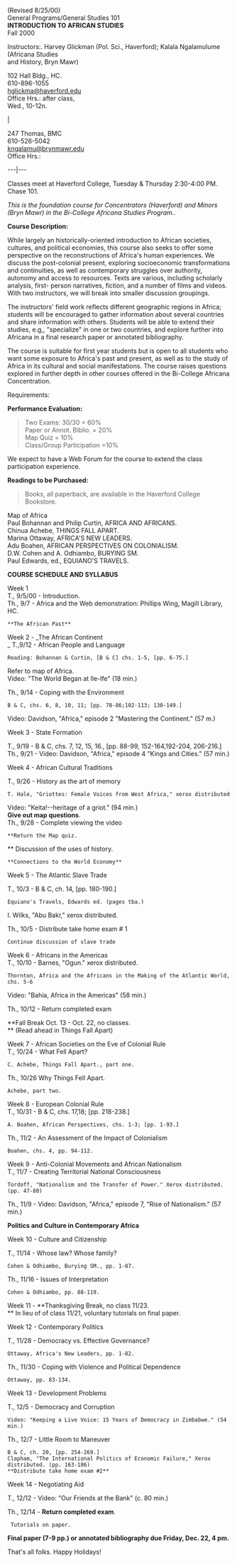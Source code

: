 

(Revised 8/25/00)  
General Programs/General Studies 101  
**INTRODUCTION TO AFRICAN STUDIES**  
Fall 2000

Instructors:. Harvey Glickman (Pol. Sci., Haverford); Kalala Ngalamulume
(Africana Studies  
and History, Bryn Mawr)

102 Hall Bldg., HC.  
610-896-1055  
hglickma@haverford.edu  
Office Hrs.: after class,  
Wed., 10-12n.

|

247 Thomas, BMC  
610-526-5042  
kngalamu@brynmawr.edu  
Office Hrs.:  
  
---|---  
  
Classes meet at Haverford College, Tuesday & Thursday 2:30-4:00 PM. Chase 101.

_This is the foundation course for Concentrators (Haverford) and Minors (Bryn
Mawr) in the Bi-College Africana Studies Program.._

**Course Description:**

While largely an historically-oriented introduction to African societies,
cultures, and political economies, this course also seeks to offer some
perspective on the reconstructions of Africa's human experiences. We discuss
the post-colonial present, exploring socioeconomic transformations and
continuities, as well as contemporary struggles over authority, autonomy and
access to resources. Texts are various, including scholarly analysis, first-
person narratives, fiction, and a number of films and videos. With two
instructors, we will break into smaller discussion groupings.

The instructors' field work reflects different geographic regions in Africa;
students will be encouraged to gather information about several countries and
share information with others. Students will be able to extend their studies,
e.g,, "specialize" in one or two countries, and explore further into Africana
in a final research paper or annotated bibliography.

The course is suitable for first year students but is open to all students who
want some exposure to Africa's past and present, as well as to the study of
Africa in its cultural and social manifestations. The course raises questions
explored in further depth in other courses offered in the Bi-College Africana
Concentration.

Requirements:

**Performance Evaluation:**

> Two Exams: 30/30 = 60%  
>  Paper or Annot. Biblio. = 20%  
>  Map Quiz = 10%  
>  Class/Group Participation =10%

We expect to have a Web Forum for the course to extend the class participation
experience.

**Readings to be Purchased:**

> Books, all paperback, are available in the Haverford College Bookstore.

Map of Africa  
Paul Bohannan and Philip Curtin, AFRICA AND AFRICANS.  
Chinua Achebe, THINGS FALL APART.  
Marina Ottaway, AFRICA'S NEW LEADERS.  
Adu Boahen, AFRICAN PERSPECTIVES ON COLONIALISM.  
D.W. Cohen and A. Odhiambo, BURYING SM.  
Paul Edwards, ed., EQUIANO'S TRAVELS.

**COURSE SCHEDULE AND SYLLABUS**

Week 1  
T., 9/5/00 - Introduction.  
Th., 9/7 - Africa and the Web demonstration: Phillips Wing, Magill Library,
HC.

    **The African Past**
Week 2 - _The African Continent  
_ T.,9/12 - African People and Language

    Reading: Bohannan & Curtin, [B & C] chs. 1-5, [pp. 6-75.]  
Refer to map of Africa.  
Video: "The World Began at Ile-Ife" (18 min.)

Th., 9/14 - Coping with the Environment

    B & C, chs. 6, 8, 10, 11; [pp. 78-86;102-113; 130-149.]  
Video: Davidson, "Africa," episode 2 "Mastering the Continent." (57 m.)



Week 3 - State Formation

T., 9/19 - B & C, chs. 7, 12, 15, 16., [pp. 88-99, 152-164,192-204, 206-216.]  
Th., 9/21 - Video: Davidson, "Africa," episode 4 "Kings and Cities." (57 min.)



Week 4 - African Cultural Traditions

T., 9/26 - History as the art of memory

    T. Hale, "Griottes: Female Voices from West Africa," xerox distributed  
Video: "Keita!--heritage of a griot." (94 min.)  
**Give out map questions**.  
Th., 9/28 - Complete viewing the video

    **Return the Map quiz.  
** Discussion of the uses of history.



    **Connections to the World Economy**
Week 5 - The Atlantic Slave Trade

T., 10/3 - B & C, ch. 14, [pp. 180-190.]

    Equiano's Travels, Edwards ed. (pages tba.)  
I. Wilks, "Abu Bakr," xerox distributed.

Th., 10/5 - Distribute take home exam # 1

    Continue discussion of slave trade


Week 6 - Africans in the Americas  
T., 10/10 - Barnes, "Ogun." xerox distributed.

    Thornton, Africa and the Africans in the Making of the Atlantic World, chs. 5-6  
Video: "Bahia, Africa in the Americas" (58 min.)

Th., 10/12 - Return completed exam

**Fall Break Oct. 13 - Oct. 22, no classes.  
** (Read ahead in Things Fall Apart)

Week 7 - African Societies on the Eve of Colonial Rule  
T., 10/24 - What Fell Apart?

    C. Achebe, Things Fall Apart., part one.
Th., 10/26 Why Things Fell Apart.

    Achebe, part two.


Week 8 - European Colonial Rule  
T., 10/31 - B & C, chs. 17,18; [pp. 218-238.]

    A. Boahen, African Perspectives, chs. 1-3; [pp. 1-93.]
Th., 11/2 - An Assessment of the Impact of Colonialism

    Boahen, chs. 4, pp. 94-112.


Week 9 - Anti-Colonial Movements and African Nationalism  
T., 11/7 - Creating Territorial National Consciousness

    Tordoff, "Nationalism and the Transfer of Power." Xerox distributed. (pp. 47-80)
Th., 11/9 - Video: Davidson, "Africa," episode 7, "Rise of Nationalism." (57
min.)

**Politics and Culture in Contemporary Africa**

Week 10 - Culture and Citizenship

T., 11/14 - Whose law? Whose family?

    Cohen & Odhiambo, Burying SM., pp. 1-87.
Th., 11/16 - Issues of Interpretation

    Cohen & Odhiambo, pp. 88-119.

Week 11 - **Thanksgiving Break, no class 11/23.  
** In lieu of of class 11/21, voluntary tutorials on final paper.

Week 12 - Contemporary Politics

T., 11/28 - Democracy vs. Effective Governance?

    Ottaway, Africa's New Leaders, pp. 1-82.
Th., 11/30 - Coping with Violence and Political Dependence

    Ottaway, pp. 83-134.


Week 13 - Development Problems

T., 12/5 - Democracy and Corruption

    Video: "Keeping a Live Voice: 15 Years of Democracy in Zimbabwe." (54 min.)
Th., 12/7 - Little Room to Maneuver

    B & C, ch. 20, [pp. 254-269.]
    Clapham, "The International Politics of Economic Failure," Xerox distributed. (pp. 163-186)
    **Distribute take home exam #2**


Week 14 - Negotiating Aid

T., 12/12 - Video: "Our Friends at the Bank" (c. 80 min.)

Th., 12/14 - **Return completed exam**.

     Tutorials on paper. 

**Final paper (7-9 pp.) or annotated bibliography due Friday, Dec. 22, 4 pm.**  

That's all folks. Happy Holidays!













